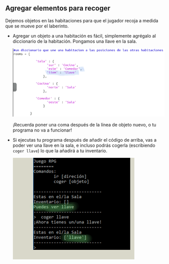 ## Agregar elementos para recoger

Dejemos objetos en las habitaciones para que el jugador recoja a medida que se mueve por el laberinto.

+ Agregar un objeto a una habitación es fácil, simplemente agrégalo al diccionario de la habitación. Pongamos una llave en la sala.
    
    ![captura de pantalla](images/rpg-key.png)
    
    ¡Recuerda poner una coma después de la línea de objeto nuevo, o tu programa no va a funcionar!

+ Si ejecutas tu programa después de añadir el código de arriba, vas a poder ver una llave en la sala, e incluso podrás cogerla (escribiendo `coger llave`) lo que la añadirá a tu inventario.
    
    ![captura de pantalla](images/rpg-key-test.png)